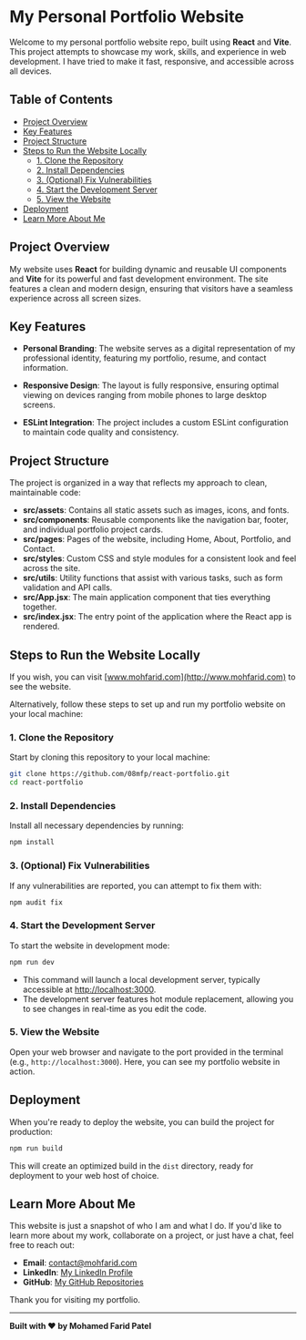 # My Personal Portfolio Website

Welcome to my personal portfolio website repo, built using **React** and **Vite**. This project attempts to showcase my work, skills, and experience in web development. I have tried to make it fast, responsive, and accessible across all devices.

## Table of Contents

- [Project Overview](#project-overview)
- [Key Features](#key-features)
- [Project Structure](#project-structure)
- [Steps to Run the Website Locally](#steps-to-run-the-website-locally)
  - [1. Clone the Repository](#1-clone-the-repository)
  - [2. Install Dependencies](#2-install-dependencies)
  - [3. (Optional) Fix Vulnerabilities](#3-optional-fix-vulnerabilities)
  - [4. Start the Development Server](#4-start-the-development-server)
  - [5. View the Website](#5-view-the-website)
- [Deployment](#deployment)
- [Learn More About Me](#learn-more-about-me)

## Project Overview

My website uses **React** for building dynamic and reusable UI components and **Vite** for its powerful and fast development environment. The site features a clean and modern design, ensuring that visitors have a seamless experience across all screen sizes.

## Key Features

- **Personal Branding**: The website serves as a digital representation of my professional identity, featuring my portfolio, resume, and contact information.

- **Responsive Design**: The layout is fully responsive, ensuring optimal viewing on devices ranging from mobile phones to large desktop screens.

- **ESLint Integration**: The project includes a custom ESLint configuration to maintain code quality and consistency.

## Project Structure

The project is organized in a way that reflects my approach to clean, maintainable code:

- **src/assets**: Contains all static assets such as images, icons, and fonts.
- **src/components**: Reusable components like the navigation bar, footer, and individual portfolio project cards.
- **src/pages**: Pages of the website, including Home, About, Portfolio, and Contact.
- **src/styles**: Custom CSS and style modules for a consistent look and feel across the site.
- **src/utils**: Utility functions that assist with various tasks, such as form validation and API calls.
- **src/App.jsx**: The main application component that ties everything together.
- **src/index.jsx**: The entry point of the application where the React app is rendered.

## Steps to Run the Website Locally

If you wish, you can visit [www.mohfarid.com](http://www.mohfarid.com) to see the website.

Alternatively, follow these steps to set up and run my portfolio website on your local machine:

### 1. Clone the Repository

Start by cloning this repository to your local machine:

```bash
git clone https://github.com/08mfp/react-portfolio.git
cd react-portfolio
```

### 2. Install Dependencies

Install all necessary dependencies by running:

```bash
npm install
```

### 3. (Optional) Fix Vulnerabilities

If any vulnerabilities are reported, you can attempt to fix them with:

```bash
npm audit fix
```

### 4. Start the Development Server

To start the website in development mode:

```bash
npm run dev
```

- This command will launch a local development server, typically accessible at [http://localhost:3000](http://localhost:3000).
- The development server features hot module replacement, allowing you to see changes in real-time as you edit the code.

### 5. View the Website

Open your web browser and navigate to the port provided in the terminal (e.g., `http://localhost:3000`). Here, you can see my portfolio website in action.

## Deployment

When you're ready to deploy the website, you can build the project for production:

```bash
npm run build
```

This will create an optimized build in the `dist` directory, ready for deployment to your web host of choice.

## Learn More About Me

This website is just a snapshot of who I am and what I do. If you'd like to learn more about my work, collaborate on a project, or just have a chat, feel free to reach out:

- **Email**: contact@mohfarid.com
- **LinkedIn**: [My LinkedIn Profile](https://linkedin.com/in/mohamedfaridpatel)
- **GitHub**: [My GitHub Repositories](https://github.com/08mfp)

Thank you for visiting my portfolio.

---

**Built with ❤️ by Mohamed Farid Patel**
